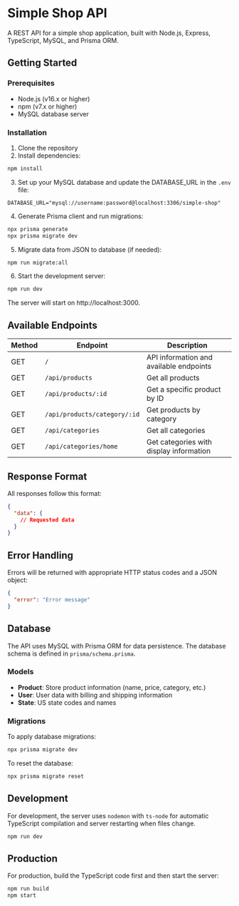 # Simple Shop API

A REST API for a simple shop application, built with Node.js, Express, TypeScript, MySQL, and Prisma ORM.

## Getting Started

### Prerequisites

- Node.js (v16.x or higher)
- npm (v7.x or higher)
- MySQL database server

### Installation

1. Clone the repository
2. Install dependencies:

```bash
npm install
```

3. Set up your MySQL database and update the DATABASE_URL in the `.env` file:

```
DATABASE_URL="mysql://username:password@localhost:3306/simple-shop"
```

4. Generate Prisma client and run migrations:

```bash
npx prisma generate
npx prisma migrate dev
```

5. Migrate data from JSON to database (if needed):

```bash
npm run migrate:all
```

6. Start the development server:

```bash
npm run dev
```

The server will start on http://localhost:3000.

## Available Endpoints

| Method | Endpoint | Description |
|--------|----------|-------------|
| GET | `/` | API information and available endpoints |
| GET | `/api/products` | Get all products |
| GET | `/api/products/:id` | Get a specific product by ID |
| GET | `/api/products/category/:id` | Get products by category |
| GET | `/api/categories` | Get all categories |
| GET | `/api/categories/home` | Get categories with display information |

## Response Format

All responses follow this format:

```json
{
  "data": {
    // Requested data
  }
}
```

## Error Handling

Errors will be returned with appropriate HTTP status codes and a JSON object:

```json
{
  "error": "Error message"
}
```

## Database

The API uses MySQL with Prisma ORM for data persistence. The database schema is defined in `prisma/schema.prisma`.

### Models

- **Product**: Store product information (name, price, category, etc.)
- **User**: User data with billing and shipping information
- **State**: US state codes and names

### Migrations

To apply database migrations:

```bash
npx prisma migrate dev
```

To reset the database:

```bash
npx prisma migrate reset
```

## Development

For development, the server uses `nodemon` with `ts-node` for automatic TypeScript compilation and server restarting when files change.

```bash
npm run dev
```

## Production

For production, build the TypeScript code first and then start the server:

```bash
npm run build
npm start
```
